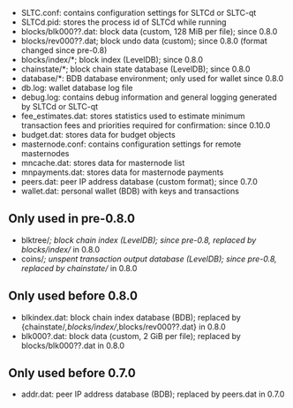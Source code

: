 
* SLTC.conf: contains configuration settings for SLTCd or SLTC-qt
* SLTCd.pid: stores the process id of SLTCd while running
* blocks/blk000??.dat: block data (custom, 128 MiB per file); since 0.8.0
* blocks/rev000??.dat; block undo data (custom); since 0.8.0 (format changed since pre-0.8)
* blocks/index/*; block index (LevelDB); since 0.8.0
* chainstate/*; block chain state database (LevelDB); since 0.8.0
* database/*: BDB database environment; only used for wallet since 0.8.0
* db.log: wallet database log file
* debug.log: contains debug information and general logging generated by SLTCd or SLTC-qt
* fee_estimates.dat: stores statistics used to estimate minimum transaction fees and priorities required for confirmation: since 0.10.0
* budget.dat: stores data for budget objects
* masternode.conf: contains configuration settings for remote masternodes
* mncache.dat: stores data for masternode list
* mnpayments.dat: stores data for masternode payments
* peers.dat: peer IP address database (custom format); since 0.7.0
* wallet.dat: personal wallet (BDB) with keys and transactions

Only used in pre-0.8.0
---------------------
* blktree/*; block chain index (LevelDB); since pre-0.8, replaced by blocks/index/* in 0.8.0
* coins/*; unspent transaction output database (LevelDB); since pre-0.8, replaced by chainstate/* in 0.8.0

Only used before 0.8.0
---------------------
* blkindex.dat: block chain index database (BDB); replaced by {chainstate/*,blocks/index/*,blocks/rev000??.dat} in 0.8.0
* blk000?.dat: block data (custom, 2 GiB per file); replaced by blocks/blk000??.dat in 0.8.0

Only used before 0.7.0
---------------------
* addr.dat: peer IP address database (BDB); replaced by peers.dat in 0.7.0
